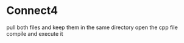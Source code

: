 # Connect4

pull both files and keep them in the same directory
open the cpp file
compile and execute it
